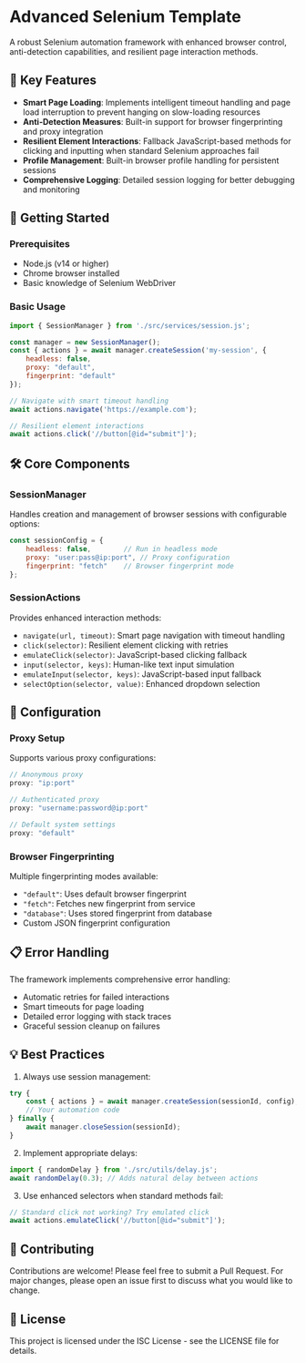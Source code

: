 # Advanced Selenium Template

A robust Selenium automation framework with enhanced browser control, anti-detection capabilities, and resilient page interaction methods.

## 🌟 Key Features

- **Smart Page Loading**: Implements intelligent timeout handling and page load interruption to prevent hanging on slow-loading resources
- **Anti-Detection Measures**: Built-in support for browser fingerprinting and proxy integration
- **Resilient Element Interactions**: Fallback JavaScript-based methods for clicking and inputting when standard Selenium approaches fail
- **Profile Management**: Built-in browser profile handling for persistent sessions
- **Comprehensive Logging**: Detailed session logging for better debugging and monitoring

## 🚀 Getting Started

### Prerequisites

- Node.js (v14 or higher)
- Chrome browser installed
- Basic knowledge of Selenium WebDriver

### Basic Usage

```javascript
import { SessionManager } from './src/services/session.js';

const manager = new SessionManager();
const { actions } = await manager.createSession('my-session', {
    headless: false,
    proxy: "default",
    fingerprint: "default"
});

// Navigate with smart timeout handling
await actions.navigate('https://example.com');

// Resilient element interactions
await actions.click('//button[@id="submit"]');
```

## 🛠️ Core Components

### SessionManager

Handles creation and management of browser sessions with configurable options:

```javascript
const sessionConfig = {
    headless: false,        // Run in headless mode
    proxy: "user:pass@ip:port", // Proxy configuration
    fingerprint: "fetch"    // Browser fingerprint mode
};
```

### SessionActions

Provides enhanced interaction methods:

- `navigate(url, timeout)`: Smart page navigation with timeout handling
- `click(selector)`: Resilient element clicking with retries
- `emulateClick(selector)`: JavaScript-based clicking fallback
- `input(selector, keys)`: Human-like text input simulation
- `emulateInput(selector, keys)`: JavaScript-based input fallback
- `selectOption(selector, value)`: Enhanced dropdown selection

## 🔧 Configuration

### Proxy Setup

Supports various proxy configurations:

```javascript
// Anonymous proxy
proxy: "ip:port"

// Authenticated proxy
proxy: "username:password@ip:port"

// Default system settings
proxy: "default"
```

### Browser Fingerprinting

Multiple fingerprinting modes available:

- `"default"`: Uses default browser fingerprint
- `"fetch"`: Fetches new fingerprint from service
- `"database"`: Uses stored fingerprint from database
- Custom JSON fingerprint configuration

## 📋 Error Handling

The framework implements comprehensive error handling:

- Automatic retries for failed interactions
- Smart timeouts for page loading
- Detailed error logging with stack traces
- Graceful session cleanup on failures

## 💡 Best Practices

1. Always use session management:
```javascript
try {
    const { actions } = await manager.createSession(sessionId, config);
    // Your automation code
} finally {
    await manager.closeSession(sessionId);
}
```

2. Implement appropriate delays:
```javascript
import { randomDelay } from './src/utils/delay.js';
await randomDelay(0.3); // Adds natural delay between actions
```

3. Use enhanced selectors when standard methods fail:
```javascript
// Standard click not working? Try emulated click
await actions.emulateClick('//button[@id="submit"]');
```

## 🤝 Contributing

Contributions are welcome! Please feel free to submit a Pull Request. For major changes, please open an issue first to discuss what you would like to change.

## 📝 License

This project is licensed under the ISC License - see the LICENSE file for details.